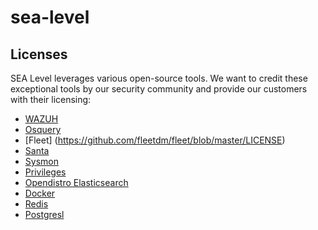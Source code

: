 # sea-level

## Licenses
SEA Level leverages various open-source tools. We want to credit these exceptional tools by our security community and provide our customers with their licensing:

- [WAZUH](https://github.com/wazuh/wazuh/blob/master/LICENSE)
- [Osquery](https://github.com/osquery/osquery/blob/master/LICENSE)
- [Fleet] (https://github.com/fleetdm/fleet/blob/master/LICENSE)
- [Santa](https://github.com/google/santa/blob/main/LICENSE)
- [Sysmon](https://docs.microsoft.com/en-us/sysinternals/license-terms)
- [Privileges](https://github.com/SAP/macOS-enterprise-privileges/blob/master/LICENSE)
- [Opendistro Elasticsearch](https://github.com/opendistro-for-elasticsearch/security/blob/main/LICENSE)
- [Docker](https://www.docker.com/legal)
- [Redis](https://redis.io/topics/license)
- [Postgresl](https://www.postgresql.org/about/licence/) 
